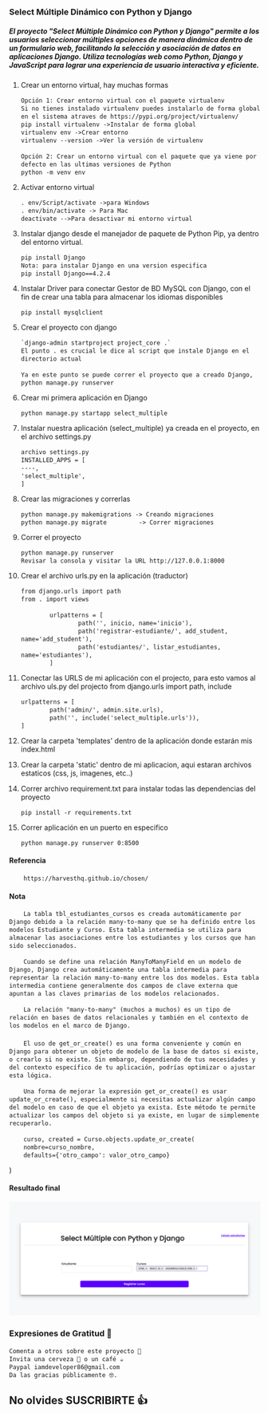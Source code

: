 ### Select Múltiple Dinámico con Python y Django

##### El proyecto "Select Múltiple Dinámico con Python y Django" permite a los usuarios seleccionar múltiples opciones de manera dinámica dentro de un formulario web, facilitando la selección y asociación de datos en aplicaciones Django. Utiliza tecnologías web como Python, Django y JavaScript para lograr una experiencia de usuario interactiva y eficiente.

1.  Crear un entorno virtual, hay muchas formas

        Opción 1: Crear entorno virtual con el paquete virtualenv
        Si no tienes instalado virtualenv puedes instalarlo de forma global en el sistema atraves de https://pypi.org/project/virtualenv/
        pip install virtualenv ->Instalar de forma global
        virtualenv env ->Crear entorno
        virtualenv --version ->Ver la versión de virtualenv

        Opción 2: Crear un entorno virtual con el paquete que ya viene por defecto en las ultimas versiones de Python
        python -m venv env

2.  Activar entorno virtual

        . env/Script/activate ->para Windows
        . env/bin/activate -> Para Mac
        deactivate -->Para desactivar mi entorno virtual

3.  Instalar django desde el manejador de paquete de Python Pip, ya dentro del entorno virtual.

        pip install Django
        Nota: para instalar Django en una version especifica
        pip install Django==4.2.4

4.  Instalar Driver para conectar Gestor de BD MySQL con Django, con el fin de crear una tabla para almacenar los idiomas disponibles

        pip install mysqlclient

5.  Crear el proyecto con django

        `django-admin startproject project_core .`
        El punto . es crucial le dice al script que instale Django en el directorio actual

        Ya en este punto se puede correr el proyecto que a creado Django,
        python manage.py runserver

6.  Crear mi primera aplicación en Django

        python manage.py startapp select_multiple

7.  Instalar nuestra aplicación (select_multiple) ya creada en el proyecto, en el archivo settings.py

        archivo settings.py
        INSTALLED_APPS = [
        ----,
        'select_multiple',
        ]

8.  Crear las migraciones y correrlas

        python manage.py makemigrations -> Creando migraciones
        python manage.py migrate         -> Correr migraciones

9.  Correr el proyecto

        python manage.py runserver
        Revisar la consola y visitar la URL http://127.0.0.1:8000

10. Crear el archivo urls.py en la aplicación (traductor)

        from django.urls import path
        from . import views

                urlpatterns = [
                        path('', inicio, name='inicio'),
                        path('registrar-estudiante/', add_student, name='add_student'),
                        path('estudiantes/', listar_estudiantes, name='estudiantes'),
                ]

11. Conectar las URLS de mi aplicación con el projecto, para esto vamos al archivo uls.py del projecto
    from django.urls import path, include

        urlpatterns = [
                path('admin/', admin.site.urls),
                path('', include('select_multiple.urls')),
        ]

12. Crear la carpeta 'templates' dentro de la aplicación donde estarán mis index.html

13. Crear la carpeta 'static' dentro de mi aplicacion, aqui estaran archivos
    estaticos (css, js, imagenes, etc..)

14. Correr archivo requirement.txt para instalar todas las dependencias del proyecto

        pip install -r requirements.txt

15. Correr aplicación en un puerto en especifico

        python manage.py runserver 0:8500

#### Referencia

        https://harvesthq.github.io/chosen/

#### Nota

        La tabla tbl_estudiantes_cursos es creada automáticamente por Django debido a la relación many-to-many que se ha definido entre los modelos Estudiante y Curso. Esta tabla intermedia se utiliza para almacenar las asociaciones entre los estudiantes y los cursos que han sido seleccionados.

        Cuando se define una relación ManyToManyField en un modelo de Django, Django crea automáticamente una tabla intermedia para representar la relación many-to-many entre los dos modelos. Esta tabla intermedia contiene generalmente dos campos de clave externa que apuntan a las claves primarias de los modelos relacionados.

        La relación "many-to-many" (muchos a muchos) es un tipo de relación en bases de datos relacionales y también en el contexto de los modelos en el marco de Django.

####

        El uso de get_or_create() es una forma conveniente y común en Django para obtener un objeto de modelo de la base de datos si existe, o crearlo si no existe. Sin embargo, dependiendo de tus necesidades y del contexto específico de tu aplicación, podrías optimizar o ajustar esta lógica.

        Una forma de mejorar la expresión get_or_create() es usar update_or_create(), especialmente si necesitas actualizar algún campo del modelo en caso de que el objeto ya exista. Este método te permite actualizar los campos del objeto si ya existe, en lugar de simplemente recuperarlo.

        curso, created = Curso.objects.update_or_create(
        nombre=curso_nombre,
        defaults={'otro_campo': valor_otro_campo}

)

#### Resultado final

![](https://raw.githubusercontent.com/urian121/imagenes-proyectos-github/master/select-multiple-con-python.png)

### Expresiones de Gratitud 🎁

    Comenta a otros sobre este proyecto 📢
    Invita una cerveza 🍺 o un café ☕
    Paypal iamdeveloper86@gmail.com
    Da las gracias públicamente 🤓.

## No olvides SUSCRIBIRTE 👍
